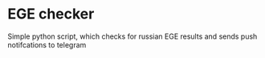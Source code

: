 # EGE checker
Simple python script, which checks for russian EGE results and sends push notifcations to telegram